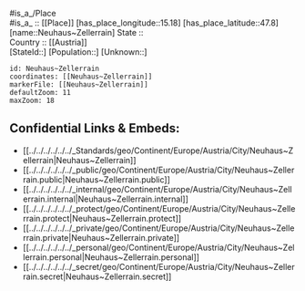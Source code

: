 ﻿---
location: [47.8,15.18] 
mapzoom: [7,12] 
mapmarker: city 
type: City
tags:
- geo/City


SpocWebEntityId: 32829
isDeleted: false
confidential: public

---
#is_a_/Place  
#is_a_ :: [[Place]] 
[has_place_longitude::15.18] 
[has_place_latitude::47.8] 
[name::Neuhaus~Zellerrain] 
State ::  
Country :: [[Austria]]  
[StateId::] 
[Population::] 
[Unknown::] 


```leaflet
id: Neuhaus~Zellerrain
coordinates: [[Neuhaus~Zellerrain]] 
markerFile: [[Neuhaus~Zellerrain]] 
defaultZoom: 11 
maxZoom: 18
```


## Confidential Links & Embeds: 
- [[../../../../../../_Standards/geo/Continent/Europe/Austria/City/Neuhaus~Zellerrain|Neuhaus~Zellerrain]] 
- [[../../../../../../_public/geo/Continent/Europe/Austria/City/Neuhaus~Zellerrain.public|Neuhaus~Zellerrain.public]] 
- [[../../../../../../_internal/geo/Continent/Europe/Austria/City/Neuhaus~Zellerrain.internal|Neuhaus~Zellerrain.internal]] 
- [[../../../../../../_protect/geo/Continent/Europe/Austria/City/Neuhaus~Zellerrain.protect|Neuhaus~Zellerrain.protect]] 
- [[../../../../../../_private/geo/Continent/Europe/Austria/City/Neuhaus~Zellerrain.private|Neuhaus~Zellerrain.private]] 
- [[../../../../../../_personal/geo/Continent/Europe/Austria/City/Neuhaus~Zellerrain.personal|Neuhaus~Zellerrain.personal]] 
- [[../../../../../../_secret/geo/Continent/Europe/Austria/City/Neuhaus~Zellerrain.secret|Neuhaus~Zellerrain.secret]] 
